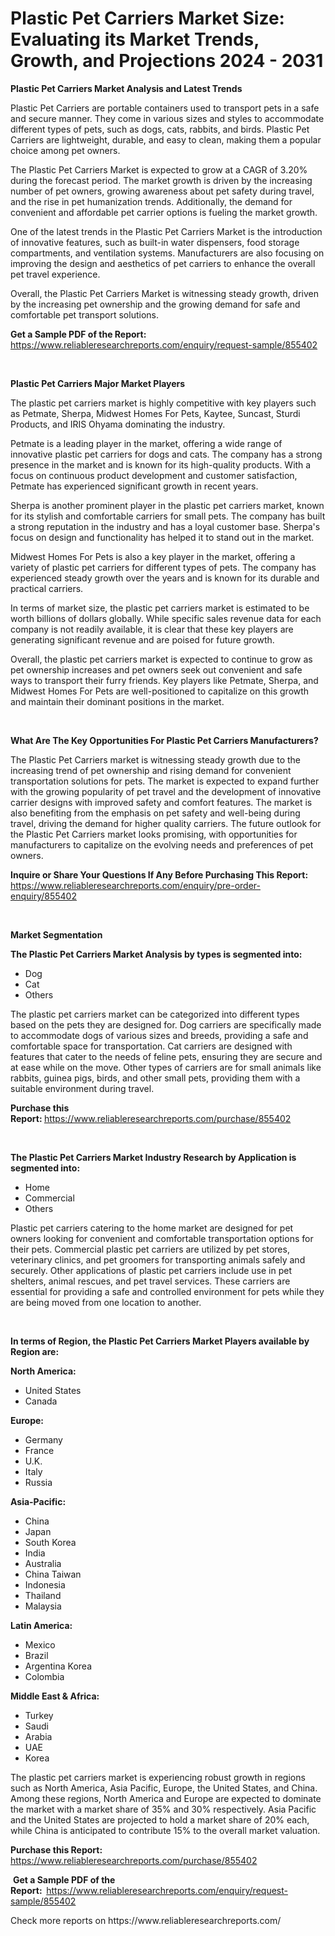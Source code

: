 <p><h1>Plastic Pet Carriers Market Size: Evaluating its Market Trends, Growth, and Projections 2024 - 2031</h1></p><p><strong>Plastic Pet Carriers Market Analysis and Latest Trends</strong></p>
<p><p>Plastic Pet Carriers are portable containers used to transport pets in a safe and secure manner. They come in various sizes and styles to accommodate different types of pets, such as dogs, cats, rabbits, and birds. Plastic Pet Carriers are lightweight, durable, and easy to clean, making them a popular choice among pet owners.</p><p>The Plastic Pet Carriers Market is expected to grow at a CAGR of 3.20% during the forecast period. The market growth is driven by the increasing number of pet owners, growing awareness about pet safety during travel, and the rise in pet humanization trends. Additionally, the demand for convenient and affordable pet carrier options is fueling the market growth.</p><p>One of the latest trends in the Plastic Pet Carriers Market is the introduction of innovative features, such as built-in water dispensers, food storage compartments, and ventilation systems. Manufacturers are also focusing on improving the design and aesthetics of pet carriers to enhance the overall pet travel experience.</p><p>Overall, the Plastic Pet Carriers Market is witnessing steady growth, driven by the increasing pet ownership and the growing demand for safe and comfortable pet transport solutions.</p></p>
<p><strong>Get a Sample PDF of the Report:&nbsp;</strong> <a href="https://www.reliableresearchreports.com/enquiry/request-sample/855402">https://www.reliableresearchreports.com/enquiry/request-sample/855402</a></p>
<p>&nbsp;</p>
<p><strong>Plastic Pet Carriers Major Market Players</strong></p>
<p><p>The plastic pet carriers market is highly competitive with key players such as Petmate, Sherpa, Midwest Homes For Pets, Kaytee, Suncast, Sturdi Products, and IRIS Ohyama dominating the industry. </p><p>Petmate is a leading player in the market, offering a wide range of innovative plastic pet carriers for dogs and cats. The company has a strong presence in the market and is known for its high-quality products. With a focus on continuous product development and customer satisfaction, Petmate has experienced significant growth in recent years.</p><p>Sherpa is another prominent player in the plastic pet carriers market, known for its stylish and comfortable carriers for small pets. The company has built a strong reputation in the industry and has a loyal customer base. Sherpa's focus on design and functionality has helped it to stand out in the market.</p><p>Midwest Homes For Pets is also a key player in the market, offering a variety of plastic pet carriers for different types of pets. The company has experienced steady growth over the years and is known for its durable and practical carriers.</p><p>In terms of market size, the plastic pet carriers market is estimated to be worth billions of dollars globally. While specific sales revenue data for each company is not readily available, it is clear that these key players are generating significant revenue and are poised for future growth.</p><p>Overall, the plastic pet carriers market is expected to continue to grow as pet ownership increases and pet owners seek out convenient and safe ways to transport their furry friends. Key players like Petmate, Sherpa, and Midwest Homes For Pets are well-positioned to capitalize on this growth and maintain their dominant positions in the market.</p></p>
<p>&nbsp;</p>
<p><strong>What Are The Key Opportunities For Plastic Pet Carriers Manufacturers?</strong></p>
<p><p>The Plastic Pet Carriers market is witnessing steady growth due to the increasing trend of pet ownership and rising demand for convenient transportation solutions for pets. The market is expected to expand further with the growing popularity of pet travel and the development of innovative carrier designs with improved safety and comfort features. The market is also benefiting from the emphasis on pet safety and well-being during travel, driving the demand for higher quality carriers. The future outlook for the Plastic Pet Carriers market looks promising, with opportunities for manufacturers to capitalize on the evolving needs and preferences of pet owners.</p></p>
<p><strong>Inquire or Share Your Questions If Any Before Purchasing This Report:</strong> <a href="https://www.reliableresearchreports.com/enquiry/pre-order-enquiry/855402">https://www.reliableresearchreports.com/enquiry/pre-order-enquiry/855402</a></p>
<p>&nbsp;</p>
<p><strong>Market Segmentation</strong></p>
<p><strong>The Plastic Pet Carriers Market Analysis by types is segmented into:</strong></p>
<p><ul><li>Dog</li><li>Cat</li><li>Others</li></ul></p>
<p><p>The plastic pet carriers market can be categorized into different types based on the pets they are designed for. Dog carriers are specifically made to accommodate dogs of various sizes and breeds, providing a safe and comfortable space for transportation. Cat carriers are designed with features that cater to the needs of feline pets, ensuring they are secure and at ease while on the move. Other types of carriers are for small animals like rabbits, guinea pigs, birds, and other small pets, providing them with a suitable environment during travel.</p></p>
<p><strong>Purchase this Report:&nbsp;</strong><a href="https://www.reliableresearchreports.com/purchase/855402">https://www.reliableresearchreports.com/purchase/855402</a></p>
<p>&nbsp;</p>
<p><strong>The Plastic Pet Carriers Market Industry Research by Application is segmented into:</strong></p>
<p><ul><li>Home</li><li>Commercial</li><li>Others</li></ul></p>
<p><p>Plastic pet carriers catering to the home market are designed for pet owners looking for convenient and comfortable transportation options for their pets. Commercial plastic pet carriers are utilized by pet stores, veterinary clinics, and pet groomers for transporting animals safely and securely. Other applications of plastic pet carriers include use in pet shelters, animal rescues, and pet travel services. These carriers are essential for providing a safe and controlled environment for pets while they are being moved from one location to another.</p></p>
<p>&nbsp;</p>
<p><strong>In terms of Region, the Plastic Pet Carriers Market Players available by Region are:</strong></p>
<p>
    <p> <strong> North America: </strong>
        <ul>
            <li>United States</li>
            <li>Canada</li>
        </ul>
        </p> 
    <p> <strong> Europe: </strong>
        <ul>
            <li>Germany</li>
            <li>France</li>
            <li>U.K.</li>
            <li>Italy</li>
            <li>Russia</li>
        </ul>
        </p> 
    <p> <strong> Asia-Pacific: </strong>
        <ul>
            <li>China</li>
            <li>Japan</li>
            <li>South Korea</li>
            <li>India</li>
            <li>Australia</li>
            <li>China Taiwan</li>
            <li>Indonesia</li>
            <li>Thailand</li>
            <li>Malaysia</li>
        </ul>
        </p> 
    <p> <strong> Latin America: </strong>
        <ul>
            <li>Mexico</li>
            <li>Brazil</li>
            <li>Argentina Korea</li>
            <li>Colombia</li>
        </ul>
        </p> 
    <p> <strong> Middle East & Africa: </strong>
        <ul>
            <li>Turkey</li>
            <li>Saudi</li>
            <li>Arabia</li>
            <li>UAE</li>
            <li>Korea</li>
        </ul>
    </p>
    </p>
<p><p>The plastic pet carriers market is experiencing robust growth in regions such as North America, Asia Pacific, Europe, the United States, and China. Among these regions, North America and Europe are expected to dominate the market with a market share of 35% and 30% respectively. Asia Pacific and the United States are projected to hold a market share of 20% each, while China is anticipated to contribute 15% to the overall market valuation.</p></p>
<p><strong>Purchase this Report: </strong><a href="https://www.reliableresearchreports.com/purchase/855402">https://www.reliableresearchreports.com/purchase/855402</a></p>
<p>&nbsp;<strong>Get a Sample PDF of the Report:&nbsp;&nbsp;</strong><a href="https://www.reliableresearchreports.com/enquiry/request-sample/855402">https://www.reliableresearchreports.com/enquiry/request-sample/855402</a></p>
<p><strong></strong></p>
<p>Check more reports on https://www.reliableresearchreports.com/</p>